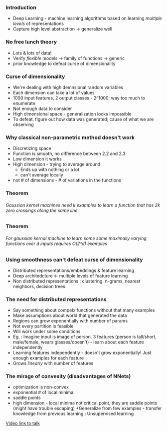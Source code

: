 ### Introduction
+ Deep Learning - machine learning algorithms based on learning *multiple levels* of representations
+ Capture high level abstraction -> generalize well

### No free lunch theory
+ Lots & lots of data!
+ Verify *flexible* models -> family of functions -> generic
+ prior knowledge to defeat curse of dimensionality

### Curse of dimensionality
+ We're dealing with high demnsional random variables
+ Each dimension can take a lot of values
+ 1000 input features, 2 output classes - 2^1000; way too much to enumerate
+ Not enough data to consider
+ High dimensional space - generalization looks impossible
+ To defeat, figure out how data was generated; cause of what we are observing

### Why classical non-parametric method doesn't work
+ Discretizing space
+ Function is smooth, no difference between 2.2 and 2.3
+ Low dimension it works
+ High dimension - trying to average around
  * Ends up with nothing or a lot
  * can't average locally
+ not # of dimensions - # of variations in the functions

### Theorem
###### Gaussian kernel machines need *k* examples to learn a function that has *2k* zero crossings along the same line

### Theorem
###### For gaussian kernal machine to learn some some maximally varying functions over *d* inputs requires *O(2^d)* examples

### Using smoothness can't defeat curse of dimensionality 
+ Distributed representations/embeddings & feature learning
+ Deep architedcture <- multiple levels of feature learning
+ Non distributed representations : clustering, n-grams, nearest neighbors, decision trees

### The need for distributed representations
+ Say something about compelx functions without that many examples
+ Make assumptions about world that generated the data
+ Regions can grow exponentially with number of params
+ Not every partition is feasible
+ Will work under some conditions
+ Eg. : Imagine input is image of person. 3 features (person is tall/short, male/female, wears glasses/doesn't) - learn about each feature independently
+ Learning features independently - doesn't grow exponentially! Just enough examples for each feature
+ Grows *linearly* with number of features

### The mirage of convexity (disadvantages of NNets)
+ optimization is non-convex
+ exponential # of local minima
+ saddle points
+ high dimension - local minima not critical point, they are saddle points (might have trouble escaping)
+Generalize from few examples - transfer knowledge from previous learning : Unsupervised learning

[Video link to talk](http://videolectures.net/deeplearning2015_bengio_theoretical_motivations/)
